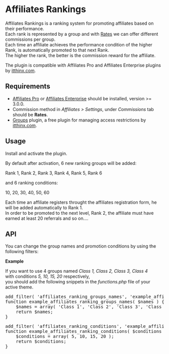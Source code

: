 # Affiliates Rankings
<p>Affiliates Rankings is a ranking system for promoting affiliates based on their performance.<br /> 
Each rank is represented by a group and with <a href="http://docs.itthinx.com/document/affiliates-pro/rates/" target="_blank">Rates</a> we can offer different commissions per group.<br />
Each time an affiliate achieves the performance condition of the higher Rank, is automatically promoted to that next Rank.<br />
The higher the rank, the better is the commission reward for the affiliate.</p>
<p>The plugin is compatible with Affiliates Pro and Affiliates Enterprise plugins by <a href="https://www.itthinx.com/" target="_blank">itthinx.com</a>. </p>

## Requirements
<ul>
<li><a href="https://www.itthinx.com/shop/affiliates-pro/" target="_blank">Affiliates Pro</a> or <a href="https://www.itthinx.com/shop/affiliates-enterprise/" target="_blank">Affiliates Enterprise</a> should be installed, version >= 3.0.0.</li>
  <li>Commission method in <i>Affiliates > Settings</i>, under <i>Commissions</i> tab should be <strong>Rates</strong>.</li>
<li><a href="https://https://wordpress.org/plugins/groups/" target="_blank">Groups</a> plugin, a free plugin for managing access restrictions by <a href="https://www.itthinx.com/" target="_blank">itthinx.com</a>.</li>
</ul>

## Usage
<p>Install and activate the plugin. </p>
<p>By default after activation, 6 new ranking groups will be added: </p>
 <p> <quote>Rank 1, Rank 2, Rank 3, Rank 4, Rank 5, Rank 6</quote></p>
<p>and 6 ranking conditions:</p>
<p><quote>10, 20, 30, 40, 50, 60</quote></p>

<p>Each time an affiliate registers throught the affiliates registration form, he will be added automatically to Rank 1. <br />
In order to be promoted to the next level, Rank 2, the affiliate must have earned at least 20 referrals and so on....</p>

## API
<p>You can change the group names and promotion conditions by using the following filters:</p>
<p><strong>Example</strong></p>
<p>If you want to use 4 groups named <i>Class 1, Class 2, Class 3, Class 4</i><br />
with conditions <i>5, 10, 15, 20</i> respectively, <br />
you should add the following snippets in the <i>functions.php</i> file of your active theme.</p>

<pre>add_filter( 'affiliates_ranking_groups_names', 'example_affiliates_ranking_groups_names' );
function example_affiliates_ranking_groups_names( $names ) {
	$names = array( 'Class 1', 'Class 2', 'Class 3', 'Class 4' );
	return $names;
}</pre>
<pre>
add_filter( 'affiliates_ranking_conditions', 'example_affiliates_ranking_conditions' );
function example_affiliates_ranking_conditions( $conditions ) {
	$conditions = array( 5, 10, 15, 20 );
	return $conditions;
}</pre>
